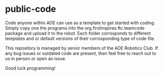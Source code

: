 # public-code
Code anyone within AOE can use as a template to get started with coding. Simply copy one the programs into the org.firstinspires.ftc.teamcode package and upload it to the robot.
Each folder corrosponds to different templates and or default versions of their corrosponding type of code file.

This repository is managed by senior members of the AOE Robotics Club. If any bug issues or outdated code are present, then feel free to reach out to us in person or open an issue.

Good luck programming!
